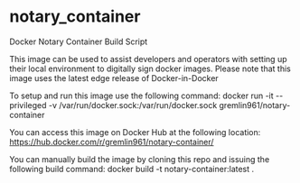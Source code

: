 # notary_container
Docker Notary Container Build Script

This image can be used to assist developers and operators with setting up their local environment to digitally sign docker images. Please note that this image uses the latest edge release of Docker-in-Docker

To setup and run this image use the following command:
docker run -it --privileged -v /var/run/docker.sock:/var/run/docker.sock gremlin961/notary-container

You can access this image on Docker Hub at the following location:
https://hub.docker.com/r/gremlin961/notary-container/

You can manually build the image by cloning this repo and issuing the following build command:
docker build -t notary-container:latest .
